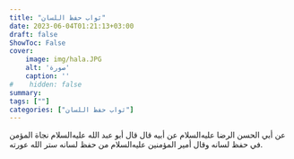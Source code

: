 ```yaml
---
title: "ثواب حفظ اللسان"
date: 2023-06-04T01:21:13+03:00
draft: false
ShowToc: False
cover:
    image: img/hala.JPG
    alt: 'صورة'
    caption: ''
#    hidden: false
summary: 
tags: [""]
categories: ["ثواب حفظ اللسان"]
---
```

عن أبي الحسن الرضا عليه‌السلام عن أبيه قال قال أبو عبد الله عليه‌السلام نجاة
المؤمن في حفظ لسانه وقال أمير المؤمنين عليه‌السلام من حفظ لسانه ستر الله
عورته.


